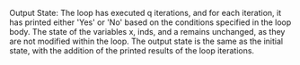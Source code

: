 Output State: The loop has executed q iterations, and for each iteration, it has printed either 'Yes' or 'No' based on the conditions specified in the loop body. The state of the variables x, inds, and a remains unchanged, as they are not modified within the loop. The output state is the same as the initial state, with the addition of the printed results of the loop iterations.
